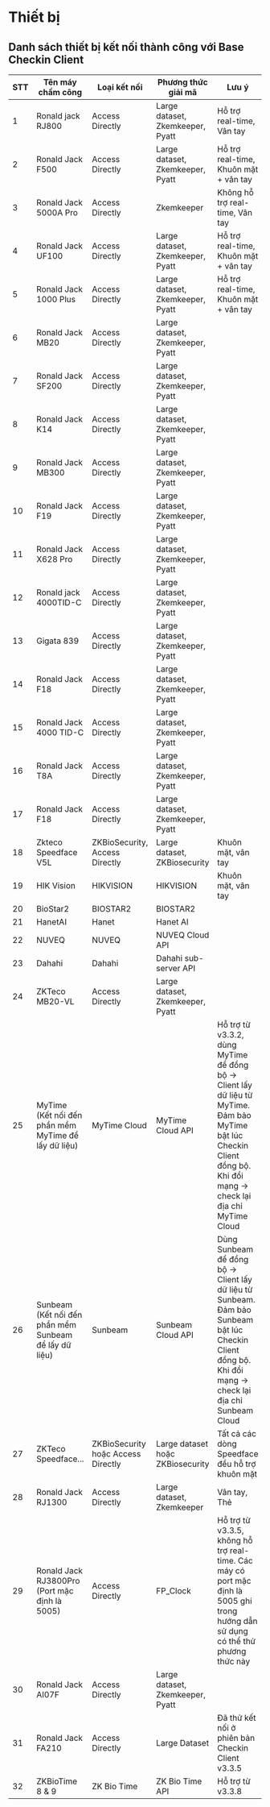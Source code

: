 # Thiết bị

## Danh sách thiết bị kết nối thành công với Base Checkin Client

 | STT | Tên máy chấm công                                     | Loại kết nối                       | Phương thức giải mã              | Lưu ý                                                                                                                                                                   |
 | --- | ----------------------------------------------------- | ---------------------------------- | -------------------------------- | ----------------------------------------------------------------------------------------------------------------------------------------------------------------------- |
 | 1   | Ronald jack RJ800                                     | Access Directly                    | Large dataset, Zkemkeeper, Pyatt | Hỗ trợ real-time, Vân tay                                                                                                                                               |
 | 2   | Ronald Jack F500                                      | Access Directly                    | Large dataset, Zkemkeeper, Pyatt | Hỗ trợ real-time, Khuôn mặt + vân tay                                                                                                                                   |
 | 3   | Ronald Jack 5000A Pro                                 | Access Directly                    | Zkemkeeper                       | Không hỗ trợ real-time, Vân tay                                                                                                                                         |
 | 4   | Ronald Jack UF100                                     | Access Directly                    | Large dataset, Zkemkeeper, Pyatt | Hỗ trợ real-time, Khuôn mặt + vân tay                                                                                                                                   |
 | 5   | Ronald Jack 1000 Plus                                 | Access Directly                    | Large dataset, Zkemkeeper, Pyatt | Hỗ trợ real-time, Khuôn mặt + vân tay                                                                                                                                   |
 | 6   | Ronald Jack MB20                                      | Access Directly                    | Large dataset, Zkemkeeper, Pyatt |                                                                                                                                                                         |
 | 7   | Ronald Jack SF200                                     | Access Directly                    | Large dataset, Zkemkeeper, Pyatt |                                                                                                                                                                         |
 | 8   | Ronald Jack K14                                       | Access Directly                    | Large dataset, Zkemkeeper, Pyatt |                                                                                                                                                                         |
 | 9   | Ronald Jack MB300                                     | Access Directly                    | Large dataset, Zkemkeeper, Pyatt |                                                                                                                                                                         |
 | 10  | Ronald Jack F19                                       | Access Directly                    | Large dataset, Zkemkeeper, Pyatt |                                                                                                                                                                         |
 | 11  | Ronald Jack X628 Pro                                  | Access Directly                    | Large dataset, Zkemkeeper, Pyatt |                                                                                                                                                                         |
 | 12  | Ronald jack 4000TID-C                                 | Access Directly                    | Large dataset, Zkemkeeper, Pyatt |                                                                                                                                                                         |
 | 13  | Gigata 839                                            | Access Directly                    | Large dataset, Zkemkeeper, Pyatt |                                                                                                                                                                         |
 | 14  | Ronald Jack F18                                       | Access Directly                    | Large dataset, Zkemkeeper, Pyatt |                                                                                                                                                                         |
 | 15  | Ronald Jack 4000 TID-C                                | Access Directly                    | Large dataset, Zkemkeeper, Pyatt |                                                                                                                                                                         |
 | 16  | Ronald Jack T8A                                       | Access Directly                    | Large dataset, Zkemkeeper, Pyatt |                                                                                                                                                                         |
 | 17  | Ronald Jack F18                                       | Access Directly                    | Large dataset, Zkemkeeper, Pyatt |                                                                                                                                                                         |
 | 18  | Zkteco Speedface V5L                                  | ZKBioSecurity, Access Directly     | Large dataset, ZKBiosecurity     | Khuôn mặt, vân tay                                                                                                                                                      |
 | 19  | HIK Vision                                            | HIKVISION                          | HIKVISION                        | Khuôn mặt, vân tay                                                                                                                                                      |
 | 20  | BioStar2                                              | BIOSTAR2                           | BIOSTAR2                         |                                                                                                                                                                         |
 | 21  | HanetAI                                               | Hanet                              | Hanet AI                         |                                                                                                                                                                         |
 | 22  | NUVEQ                                                 | NUVEQ                              | NUVEQ Cloud API                  |                                                                                                                                                                         |
 | 23  | Dahahi                                                | Dahahi                             | Dahahi sub-server API            |                                                                                                                                                                         |
 | 24  | ZKTeco MB20-VL                                        | Access Directly                    | Large dataset, Zkemkeeper, Pyatt |                                                                                                                                                                         |
 | 25  | MyTime (Kết nối đến phần mềm MyTime để lấy dữ liệu)   | MyTime Cloud                       | MyTime Cloud API                 | Hỗ trợ từ v3.3.2, dùng MyTime để đồng bộ -> Client lấy dữ liệu từ MyTime. Đảm bảo MyTime bật lúc Checkin Client đồng bộ. Khi đổi mạng -> check lại địa chỉ MyTime Cloud |
 | 26  | Sunbeam (Kết nối đến phần mềm Sunbeam để lấy dữ liệu) | Sunbeam                            | Sunbeam Cloud API                | Dùng Sunbeam để đồng bộ -> Client lấy dữ liệu từ Sunbeam. Đảm bảo Sunbeam bật lúc Checkin Client đồng bộ. Khi đổi mạng -> check lại địa chỉ Sunbeam Cloud               |
 | 27  | ZKTeco Speedface...                                   | ZKBioSecurity hoặc Access Directly | Large dataset hoặc ZKBiosecurity | Tất cả các dòng Speedface đều hỗ trợ khuôn mặt                                                                                                                          |
 | 28  | Ronald Jack RJ1300                                    | Access Directly                    | Large dataset, Zkemkeeper        | Vân tay, Thẻ                                                                                                                                                            |
 | 29  | Ronald Jack RJ3800Pro (Port mặc định là 5005)         | Access Directly                    | FP_Clock                         | Hỗ trợ từ v3.3.5, không hỗ trợ real-time. Các máy có port mặc định là 5005 ghi trong hướng dẫn sử dụng có thể thử phương thức này                                       |
 | 30  | Ronald Jack AI07F                                     | Access Directly                    | Large dataset, Zkemkeeper, Pyatt |                                                                                                                                                                         |
 | 31  | Ronald Jack FA210                                     | Access Directly                    | Large Dataset                    | Đã thử kết nối ở phiên bản Checkin Client v3.3.5                                                                                                                        |
 | 32  | ZKBioTime 8 & 9                                       | ZK Bio Time                        | ZK Bio Time API                  | Hỗ trợ từ v3.3.8                                                                                                                                                        |
